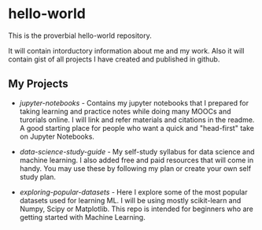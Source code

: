 # hello-world
This is the proverbial hello-world repository.

It will contain intorductory information about me and my work. Also it will contain gist of all projects I have created and published in github.

## My Projects

* *jupyter-notebooks* - Contains my jupyter notebooks that I prepared for taking learning and practice notes while doing many MOOCs and turorials online. I will link and refer materials and citations in the readme. A good starting place for people who want a quick and "head-first" take on Jupyter Notebooks.

* *data-science-study-guide* - My self-study syllabus for data science and machine learning. I also added free and paid resources that will come in handy. You may use these by following my plan or create your own self study plan.

* *exploring-popular-datasets* - Here I explore some of the most popular datasets used for learning ML. I will be using mostly scikit-learn and Numpy, Scipy or Matplotlib. This repo is intended for beginners who are getting started with Machine Learning.

